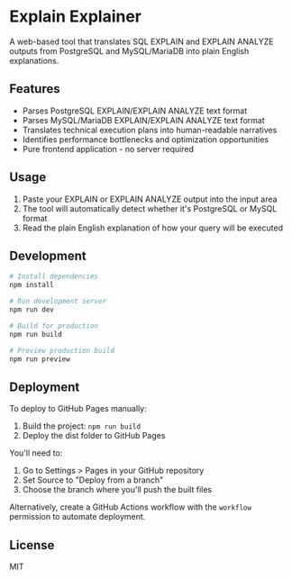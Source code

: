 # Explain Explainer

A web-based tool that translates SQL EXPLAIN and EXPLAIN ANALYZE outputs from PostgreSQL and MySQL/MariaDB into plain English explanations.

## Features

- Parses PostgreSQL EXPLAIN/EXPLAIN ANALYZE text format
- Parses MySQL/MariaDB EXPLAIN/EXPLAIN ANALYZE text format  
- Translates technical execution plans into human-readable narratives
- Identifies performance bottlenecks and optimization opportunities
- Pure frontend application - no server required

## Usage

1. Paste your EXPLAIN or EXPLAIN ANALYZE output into the input area
2. The tool will automatically detect whether it's PostgreSQL or MySQL format
3. Read the plain English explanation of how your query will be executed

## Development

```bash
# Install dependencies
npm install

# Run development server
npm run dev

# Build for production
npm run build

# Preview production build
npm run preview
```

## Deployment

To deploy to GitHub Pages manually:

1. Build the project: `npm run build`
2. Deploy the dist folder to GitHub Pages

You'll need to:
1. Go to Settings > Pages in your GitHub repository
2. Set Source to "Deploy from a branch"
3. Choose the branch where you'll push the built files

Alternatively, create a GitHub Actions workflow with the `workflow` permission to automate deployment.

## License

MIT